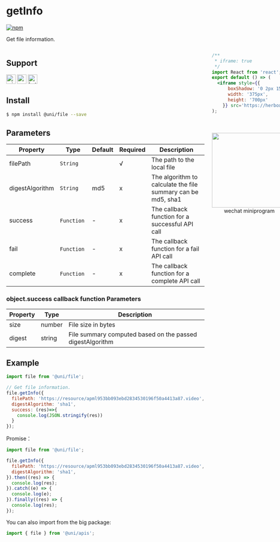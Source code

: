 # getInfo
[![npm](https://img.shields.io/npm/v/@uni/file.svg)](https://www.npmjs.com/package/@uni/file)

Get file information.

<div style="display: flex;flex-direction: row;justify-content: space-between;">
<div style="margin-right: 20px;">

## Support
<img alt="miniApp" src="https://gw.alicdn.com/tfs/TB1bBpmbRCw3KVjSZFuXXcAOpXa-200-200.svg" width="25px" height="25px" title="ali miniprogram" /> <img alt="wechatMiniprogram" src="https://img.alicdn.com/tfs/TB1slcYdxv1gK0jSZFFXXb0sXXa-200-200.svg" width="25px" height="25px" title="wechatMiniprogram"> <img alt="bytedanceMicroApp" src="https://gw.alicdn.com/tfs/TB1jFtVzO_1gK0jSZFqXXcpaXXa-200-200.svg" width="25px" height="25px" title="bytedanceMicroApp">

## Install

```bash
$ npm install @uni/file --save
```
## Parameters
| Property  | Type     | Default | Required | Description   |
| ------- | -------- | ------- | -------- | ------- |
| filePath        | `String` |         | √        | The path to the local file    |
| digestAlgorithm | `String` | md5   | x        | The algorithm to calculate the file summary can be md5, sha1 |
| success | `Function`  |   -    | x    | The callback function for a successful API call |
| fail | `Function`  |   -    | x    | The callback function for a fail API call |
| complete | `Function`  |   -    | x    | The callback function for a complete API call |

### object.success callback function Parameters

| Property     | Type     | Description     |
| -------- | ------ | -------- |
|size|number|File size in bytes|
|digest|string|File summary computed based on the passed digestAlgorithm|

## Example

```js
import file from '@uni/file';

// Get file information.
file.getInfo({
  filePath: 'https://resource/apml953bb093ebd2834530196f50a4413a87.video',
  digestAlgorithm: 'sha1',
  success: (res)=>{
    console.log(JSON.stringify(res))
  }
});

```

Promise：

```js
import file from '@uni/file';

file.getInfo({
  filePath: 'https://resource/apml953bb093ebd2834530196f50a4413a87.video',
  digestAlgorithm: 'sha1',
}).then((res) => {
  console.log(res);
}).catch((e) => {
  console.log(e);
}).finally((res) => {
  console.log(res);
});

```

You can also import from the big package:

```js
import { file } from '@uni/apis';

```

</div>
<div>

```jsx | inline
/**
 * iframe: true
 */
import React from 'react';
export default () => (
  <iframe style={{
      boxShadow: '0 2px 15px rgba(0,0,0,0.1)',
      width: '375px',
      height: '700px'
    }} src='https://herbox-embed.alipay.com/p/uni/uni?previewZoom=100&view=preview&defaultPage=pages/file/index&topSlider=false'></iframe>
);
```

<div style="display: flex;margin-top: 50px;">
  <div>
    <img src="https://img.alicdn.com/imgextra/i4/O1CN01XQpsmx1EUAr9NAqja_!!6000000000354-0-tps-630-650.jpg" width="200" height="200" />
    <div style="text-align: center;">wechat miniprogram</div>
  </div>
</div>

</div>
</div>
